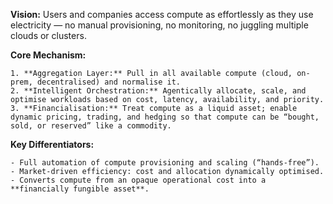 **Vision:** Users and companies access compute as effortlessly as they use electricity — no manual provisioning, no monitoring, no juggling multiple clouds or clusters.

**Core Mechanism:**

    1. **Aggregation Layer:** Pull in all available compute (cloud, on-prem, decentralised) and normalise it.
    2. **Intelligent Orchestration:** Agentically allocate, scale, and optimise workloads based on cost, latency, availability, and priority.
    3. **Financialisation:** Treat compute as a liquid asset; enable dynamic pricing, trading, and hedging so that compute can be “bought, sold, or reserved” like a commodity.

**Key Differentiators:**

    - Full automation of compute provisioning and scaling (“hands-free”).
    - Market-driven efficiency: cost and allocation dynamically optimised.
    - Converts compute from an opaque operational cost into a **financially fungible asset**.
